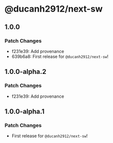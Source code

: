 # @ducanh2912/next-sw

## 1.0.0

### Patch Changes

- f231e39: Add provenance
- 639b6a8: First release for `@ducanh2912/next-sw`!

## 1.0.0-alpha.2

### Patch Changes

- f231e39: Add provenance

## 1.0.0-alpha.1

### Patch Changes

- First release for `@ducanh2912/next-sw`!
